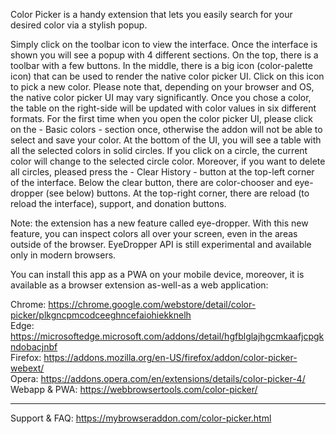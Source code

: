 Color Picker is a handy extension that lets you easily search for your desired color via a stylish popup.

Simply click on the toolbar icon to view the interface. Once the interface is shown you will see a popup with 4 different sections. On the top, there is a toolbar with a few buttons. In the middle, there is a big icon (color-palette icon) that can be used to render the native color picker UI. Click on this icon to pick a new color. Please note that, depending on your browser and OS, the native color picker UI may vary significantly. Once you chose a color, the table on the right-side will be updated with color values in six different formats. For the first time when you open the color picker UI, please click on the - Basic colors - section once, otherwise the addon will not be able to select and save your color. At the bottom of the UI, you will see a table with all the selected colors in solid circles. If you click on a circle, the current color will change to the selected circle color. Moreover, if you want to delete all circles, pleased press the - Clear History - button at the top-left corner of the interface. Below the clear button, there are color-chooser and eye-dropper (see below) buttons. At the top-right corner, there are reload (to reload the interface), support, and donation buttons.

Note: the extension has a new feature called eye-dropper. With this new feature, you can inspect colors all over your screen, even in the areas outside of the browser. EyeDropper API is still experimental and available only in modern browsers.

You can install this app as a PWA on your mobile device, moreover, it is available as a browser extension as-well-as a web application:

Chrome: https://chrome.google.com/webstore/detail/color-picker/plkgncpmcodceeghncefaiohiekknelh  
Edge: https://microsoftedge.microsoft.com/addons/detail/hgfblglajhgcmkaafjcpgkndobacjnbf  
Firefox: https://addons.mozilla.org/en-US/firefox/addon/color-picker-webext/  
Opera: https://addons.opera.com/en/extensions/details/color-picker-4/  
Webapp & PWA: https://webbrowsertools.com/color-picker/

----------------------------------------

Support & FAQ: https://mybrowseraddon.com/color-picker.html
